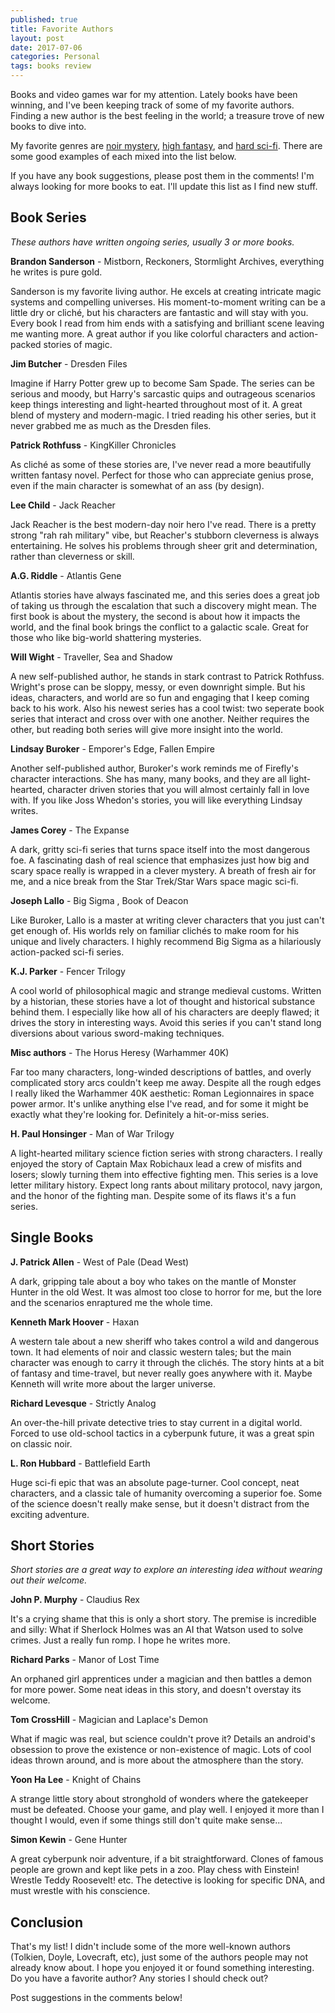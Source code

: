 ```yaml
---
published: true
title: Favorite Authors
layout: post
date: 2017-07-06
categories: Personal
tags: books review 
---
```

Books and video games war for my attention. Lately books have been winning, and I've been keeping track of some of my favorite authors. Finding a new author is the best feeling in the world; a treasure trove of new books to dive into.

My favorite genres are [noir mystery](https://en.wikipedia.org/wiki/Noir_fiction), [high fantasy](https://en.wikipedia.org/wiki/High_fantasy), and [hard sci-fi](https://en.wikipedia.org/wiki/Hard_science_fiction). There are some good examples of each mixed into the list below.

If you have any book suggestions, please post them in the comments! I'm always looking for more books to eat. I'll update this list as I find new stuff.

## Book Series

_These authors have written ongoing series, usually 3 or more books._

**Brandon Sanderson** - Mistborn, Reckoners, Stormlight Archives, everything he writes is pure gold.
 
Sanderson is my favorite living author. He excels at creating intricate magic systems and compelling universes. His moment-to-moment writing can be a little dry or cliché, but his characters are fantastic and will stay with you. Every book I read from him ends with a satisfying and brilliant scene leaving me wanting more. A great author if you like colorful characters and action-packed stories of magic.

**Jim Butcher** - Dresden Files

Imagine if Harry Potter grew up to become Sam Spade. The series can be serious and moody, but Harry's sarcastic quips and outrageous scenarios keep things interesting and light-hearted throughout most of it. A great blend of mystery and modern-magic. I tried reading his other series, but it never grabbed me as much as the Dresden files.

**Patrick Rothfuss** - KingKiller Chronicles

As cliché as some of these stories are, I've never read a more beautifully written fantasy novel. Perfect for those who can appreciate genius prose, even if the main character is somewhat of an ass (by design). 

**Lee Child** - Jack Reacher
 
Jack Reacher is the best modern-day noir hero I've read. There is a pretty strong "rah rah military" vibe, but Reacher's stubborn cleverness is always entertaining. He solves his problems through sheer grit and determination, rather than cleverness or skill.

**A.G. Riddle** - Atlantis Gene

Atlantis stories have always fascinated me, and this series does a great job of taking us through the escalation that such a discovery might mean. The first book is about the mystery, the second is about how it impacts the world, and the final book brings the conflict to a galactic scale. Great for those who like big-world shattering mysteries.

**Will Wight** - Traveller, Sea and Shadow

A new self-published author, he stands in stark contrast to Patrick Rothfuss. Wright's prose can be sloppy, messy, or even downright simple. But his ideas, characters, and world are so fun and engaging that I keep coming back to his work. Also his newest series has a cool twist: two seperate book series that interact and cross over with one another. Neither requires the other, but reading both series will give more insight into the world.

**Lindsay Buroker** - Emporer's Edge, Fallen Empire

Another self-published author, Buroker's work reminds me of Firefly's character interactions. She has many, many books, and they are all light-hearted, character driven stories that you will almost certainly fall in love with. If you like Joss Whedon's stories, you will like everything Lindsay writes.

**James Corey** - The Expanse

A dark, gritty sci-fi series that turns space itself into the most dangerous foe. A fascinating dash of real science that emphasizes just how big and scary space really is wrapped in a clever mystery. A breath of fresh air for me, and a nice break from the Star Trek/Star Wars space magic sci-fi.

**Joseph Lallo** - Big Sigma , Book of Deacon

Like Buroker, Lallo is a master at writing clever characters that you just can't get enough of. His worlds rely on familiar clichés to make room for his unique and lively characters. I highly recommend Big Sigma as a hilariously action-packed sci-fi series.

**K.J. Parker** - Fencer Trilogy

A cool world of philosophical magic and strange medieval customs. Written by a historian, these stories have a lot of thought and historical substance behind them. I especially like how all of his characters are deeply flawed; it drives the story in interesting ways. Avoid this series if you can't stand long diversions about various sword-making techniques.

**Misc authors** - The Horus Heresy (Warhammer 40K)
 
Far too many characters, long-winded descriptions of battles, and overly complicated story arcs couldn't keep me away. Despite all the rough edges I really liked the Warhammer 40K aesthetic: Roman Legionnaires in space power armor. It's unlike anything else I've read, and for some it might be exactly what they're looking for. Definitely a hit-or-miss series.

**H. Paul Honsinger** - Man of War Trilogy

A light-hearted military science fiction series with strong characters. I really enjoyed the story of Captain Max Robichaux lead a crew of misfits and losers; slowly turning them into effective fighting men. This series is a love letter military history. Expect long rants about military protocol, navy jargon, and the honor of the fighting man. Despite some of its flaws it's a fun series. 


## Single Books

**J. Patrick Allen** - West of Pale (Dead West)

A dark, gripping tale about a boy who takes on the mantle of Monster Hunter in the old West. It was almost too close to horror for me, but the lore and the scenarios enraptured me the whole time.

**Kenneth Mark Hoover** - Haxan

A western tale about a new sheriff who takes control a wild and dangerous town. It had elements of noir and classic western tales; but the main character was enough to carry it through the clichés. The story hints at a bit of fantasy and time-travel, but never really goes anywhere with it. Maybe Kenneth will write more about the larger universe.

**Richard Levesque** - Strictly Analog

An over-the-hill private detective tries to stay current in a digital world. Forced to use old-school tactics in a cyberpunk future, it was a great spin on classic noir. 

**L. Ron Hubbard** - Battlefield Earth

Huge sci-fi epic that was an absolute page-turner. Cool concept, neat characters, and a classic tale of humanity overcoming a superior foe. Some of the science doesn't really make sense, but it doesn't distract from the exciting adventure.

## Short Stories

_Short stories are a great way to explore an interesting idea without wearing out their welcome._

**John P. Murphy** - Claudius Rex

It's a crying shame that this is only a short story. The premise is incredible and silly: What if Sherlock Holmes was an AI that Watson used to solve crimes. Just a really fun romp. I hope he writes more.

**Richard Parks** - Manor of Lost Time

An orphaned girl apprentices under a magician and then battles a demon for more power. Some neat ideas in this story, and doesn't overstay its welcome.

**Tom CrossHill** - Magician and Laplace's Demon

What if magic was real, but science couldn't prove it? Details an android's obsession to prove the existence or non-existence of magic. Lots of cool ideas thrown around, and is more about the atmosphere than the story.

**Yoon Ha Lee** - Knight of Chains

A strange little story about stronghold of wonders where the gatekeeper must be defeated. Choose your game, and play well. I enjoyed it more than I thought I would, even if some things still don't quite make sense...

**Simon Kewin** - Gene Hunter

A great cyberpunk noir adventure, if a bit straightforward. Clones of famous people are grown and kept like pets in a zoo. Play chess with Einstein! Wrestle Teddy Roosevelt! etc. The detective is looking for specific DNA, and must wrestle with his conscience.

## Conclusion

That's my list! I didn't include some of the more well-known authors (Tolkien, Doyle, Lovecraft, etc), just some of the authors people may not already know about. I hope you enjoyed it or found something interesting. Do you have a favorite author? Any stories I should check out?

Post suggestions in the comments below!
